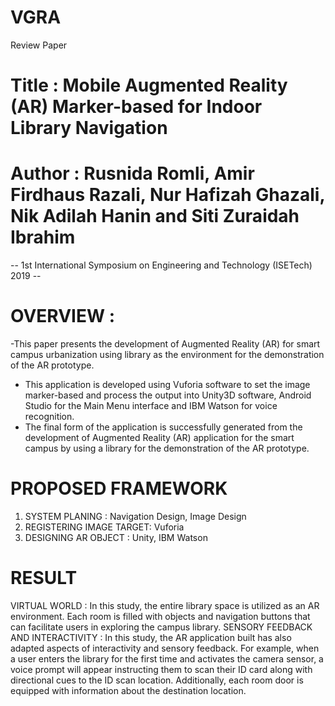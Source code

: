 # VGRA
Review Paper

# Title : Mobile Augmented Reality (AR) Marker-based for Indoor Library Navigation
# Author : Rusnida Romli, Amir Firdhaus Razali, Nur Hafizah Ghazali, Nik Adilah Hanin and Siti Zuraidah Ibrahim
-- 1st International Symposium on Engineering and Technology (ISETech) 2019 --

# OVERVIEW :
-This paper presents the development of Augmented Reality (AR) for smart campus urbanization using library as the environment for the demonstration of the AR prototype.
- This application is developed using Vuforia software to set the image marker-based and process the output into Unity3D software, Android Studio for the Main Menu interface and IBM Watson for voice recognition.
- The final form of the application is successfully generated from the development of Augmented Reality (AR) application for the smart campus by using a library for the demonstration of the AR prototype.

# PROPOSED FRAMEWORK
1. SYSTEM PLANING : Navigation Design, Image Design
2. REGISTERING IMAGE TARGET: Vuforia
3. DESIGNING AR OBJECT : Unity, IBM Watson

# RESULT
VIRTUAL WORLD : In this study, the entire library space is utilized as an AR environment. Each room is filled with objects and navigation buttons that can facilitate users in exploring the campus library.
SENSORY FEEDBACK AND INTERACTIVITY : In this study, the AR application built has also adapted aspects of interactivity and sensory feedback. For example, when a user enters the library for the first time and activates the camera sensor, a voice prompt will appear instructing them to scan their ID card along with directional cues to the ID scan location. Additionally, each room door is equipped with information about the destination location.



